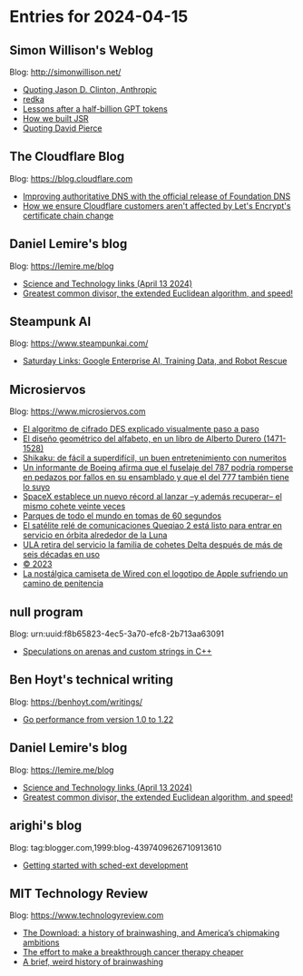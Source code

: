 # Entries for 2024-04-15
## Simon Willison's Weblog 
Blog: http://simonwillison.net/ 

- [Quoting Jason D. Clinton, Anthropic](https://simonwillison.net/2024/Apr/15/jason-d-clinton/#atom-everything)
- [redka](https://simonwillison.net/2024/Apr/14/redka/#atom-everything)
- [Lessons after a half-billion GPT tokens](https://simonwillison.net/2024/Apr/13/lessons-after-a-half-billion-gpt-tokens/#atom-everything)
- [How we built JSR](https://simonwillison.net/2024/Apr/12/how-we-built-jsr/#atom-everything)
- [Quoting David Pierce](https://simonwillison.net/2024/Apr/12/david-pierce/#atom-everything)
##  The Cloudflare Blog  
Blog: https://blog.cloudflare.com 

- [Improving authoritative DNS with the official release of Foundation DNS](https://blog.cloudflare.com/foundation-dns-launch)
- [How we ensure Cloudflare customers aren't affected by Let's Encrypt's certificate chain change](https://blog.cloudflare.com/shortening-lets-encrypt-change-of-trust-no-impact-to-cloudflare-customers)
## Daniel Lemire's blog 
Blog: https://lemire.me/blog 

- [Science and Technology links (April 13 2024)](https://lemire.me/blog/2024/04/13/science-and-technology-links-april-13-2024/)
- [Greatest common divisor,  the extended Euclidean algorithm, and speed!](https://lemire.me/blog/2024/04/13/greatest-common-divisor-the-extended-euclidean-algorithm-and-speed/)
## Steampunk AI 
Blog: https://www.steampunkai.com/ 

- [Saturday Links: Google Enterprise AI, Training Data, and Robot Rescue](https://www.steampunkai.com/friday-links-8/)
## Microsiervos 
Blog: https://www.microsiervos.com 

- [El algoritmo de cifrado DES explicado visualmente paso a paso](https://www.microsiervos.com/archivo/seguridad/algoritmo-cifrado-des.html)
- [El diseño geométrico del alfabeto, en un libro de Alberto Durero (1471-1528)](https://www.microsiervos.com/archivo/arte-y-diseno/diseno-geometrico-alfabeto-alberto-durero.html)
- [Shikaku: de fácil a superdifícil, un buen entretenimiento con numeritos](https://www.microsiervos.com/archivo/juegos-y-diversion/shikaku-facil-superdificil-entretenimiento-numeritos.html)
- [Un informante de Boeing afirma que el fuselaje del 787 podría romperse en pedazos por fallos en su ensamblado y que el del 777 también tiene lo suyo](https://www.microsiervos.com/archivo/aerotrastorno/informante-boeing-salephour-fueselaje-787-romperse.html)
- [SpaceX establece un nuevo récord al lanzar –y además recuperar– el mismo cohete veinte veces](https://www.microsiervos.com/archivo/espacio/spacex-nuevo-record-mismo-cohete-veinte-veces.html)
- [Parques de todo el mundo en tomas de 60 segundos](https://www.microsiervos.com/archivo/fotografia/parques-mundo-60-segundos.html)
- [El satélite relé de comunicaciones Queqiao 2 está listo para entrar en servicio en órbita alrededor de la Luna](https://www.microsiervos.com/archivo/espacio/satelite-rele-comunicacions-queaiao-2-china-entra-servicio.html)
- [ULA retira del servicio la familia de cohetes Delta después de más de seis décadas en uso](https://www.microsiervos.com/archivo/espacio/retira-servicio-cohetes-delta-seis-decads.html)
- [© 2023](https://www.microsiervos.com/archivo/internet/copyright-2023.html)
- [La nostálgica camiseta de Wired con el logotipo de Apple sufriendo un camino de penitencia](https://www.microsiervos.com/archivo/ordenadores/nostalgica-camiseta-wired-logotipo-apple-penitencia.html)
## null program 
Blog: urn:uuid:f8b65823-4ec5-3a70-efc8-2b713aa63091 

- [Speculations on arenas and custom strings in C++](https://nullprogram.com/blog/2024/04/14/)
## Ben Hoyt's technical writing 
Blog: https://benhoyt.com/writings/ 

- [Go performance from version 1.0 to 1.22](https://benhoyt.com/writings/go-version-performance-2024/)
## Daniel Lemire's blog 
Blog: https://lemire.me/blog 

- [Science and Technology links (April 13 2024)](https://lemire.me/blog/2024/04/13/science-and-technology-links-april-13-2024/)
- [Greatest common divisor,  the extended Euclidean algorithm, and speed!](https://lemire.me/blog/2024/04/13/greatest-common-divisor-the-extended-euclidean-algorithm-and-speed/)
## arighi's blog 
Blog: tag:blogger.com,1999:blog-4397409626710913610 

- [Getting started with sched-ext development](https://arighi.blogspot.com/feeds/179334841258554397/comments/default)
## MIT Technology Review 
Blog: https://www.technologyreview.com 

- [The Download: a history of brainwashing, and America’s chipmaking ambitions](https://www.technologyreview.com/2024/04/12/1091249/the-download-a-history-of-brainwashing-and-americas-chipmaking-ambitions/)
- [The effort to make a breakthrough cancer therapy cheaper](https://www.technologyreview.com/2024/04/12/1091161/car-t-cancer-therapy-treatment-expense/)
- [A brief, weird history of brainwashing](https://www.technologyreview.com/2024/04/12/1090726/brainwashing-mind-control-history-operation-midnight-climax/)